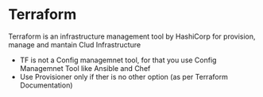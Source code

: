 # Terraform
Terraform is an infrastructure management tool by HashiCorp for provision, manage and mantain Clud Infrastructure

- TF is not a Config managemnet tool, for that you use Config Managemnet Tool like Ansible and Chef
- Use Provisioner only if ther is no other option (as per Terraform Documentation)
